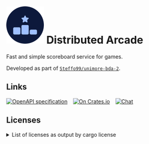# ![](icon.png) Distributed Arcade

Fast and simple scoreboard service for games.

Developed as part of [`Steffo99/unimore-bda-2`](https://github.com/Steffo99/unimore-bda-2).

## Links

[![OpenAPI specification](https://img.shields.io/swagger/valid/3.0?specUrl=https%3A%2F%2Fraw.githubusercontent.com%2FSteffo99%2Fdistributed-arcade%2Fmain%2Fdocs%2Fopenapi.yaml)](https://petstore.swagger.io/?url=https://raw.githubusercontent.com/Steffo99/distributed-arcade/main/docs/openapi.yaml)
 
[![On Crates.io](https://img.shields.io/crates/v/distributed_arcade)](https://crates.io/crates/distributed_arcade)
 
[![Chat](https://img.shields.io/matrix/distributed_arcade:ryg.one?server_fqdn=matrix.ryg.one)](https://matrix.to/#/#distributed_arcade:ryg.one)

## Licenses

<details>
<summary>List of licenses as output by cargo license</summary>

- **`(MIT OR Apache-2.0) AND Unicode-DFS-2016`** (1): unicode-ident
- **`AGPL-3.0-or-later`** (1): distributed_arcade
- **`Apache-2.0`** (1): sync_wrapper
- **`Apache-2.0 OR Apache-2.0 WITH LLVM-exception OR MIT`** (1): wasi
- **`Apache-2.0 OR BSL-1.0`** (1): ryu
- **`Apache-2.0 OR MIT`** (81): ahash, arc-swap, async-trait, autocfg, bitflags, cfg-if, env_logger, fnv, form_urlencoded, futures, futures-channel, futures-core, futures-executor, futures-io, futures-macro, futures-sink, futures-task, futures-util, getrandom, hermit-abi, hermit-abi, http, httparse, httpdate, humantime, idna, itoa, lazy_static, libc, lock_api, log, mime, num_cpus, once_cell, parking_lot, parking_lot_core, percent-encoding, pin-project, pin-project-internal, pin-project-lite, pin-utils, ppv-lite86, pretty_env_logger, proc-macro2, quick-error, quote, r2d2, rand, rand_chacha, rand_core, regex, regex-syntax, rustversion, scheduled-thread-pool, scopeguard, serde, serde_derive, serde_json, serde_path_to_error, serde_urlencoded, signal-hook-registry, smallvec, socket2, syn, unicode-bidi, unicode-normalization, url, version_check, winapi, winapi-i686-pc-windows-gnu, winapi-x86_64-pc-windows-gnu, windows-sys, windows-sys, windows-targets, windows_aarch64_gnullvm, windows_aarch64_msvc, windows_i686_gnu, windows_i686_msvc, windows_x86_64_gnu, windows_x86_64_gnullvm, windows_x86_64_msvc
- **`Apache-2.0 OR MIT OR Zlib`** (2): tinyvec, tinyvec_macros
- **`BSD-3-Clause`** (2): redis, sha1_smol
- **`MIT`** (25): atty, axum, axum-core, bytes, combine, crc16, http-body, http-range-header, hyper, matchit, mio, redox_syscall, slab, tokio, tokio-macros, tokio-util, tower, tower-http, tower-http, tower-layer, tower-service, tracing, tracing-core, try-lock, want
- **`MIT OR Unlicense`** (4): aho-corasick, memchr, termcolor, winapi-util

</details>